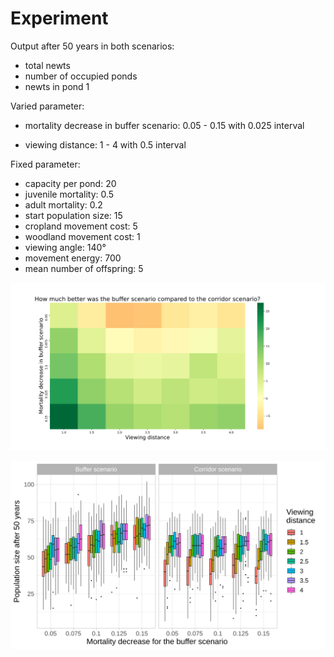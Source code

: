 # Experiment 

Output after 50 years in both scenarios:

- total newts
- number of occupied ponds
- newts in pond 1



Varied parameter:

- mortality decrease in buffer scenario: 0.05 - 0.15 with 0.025 interval

- viewing distance: 1 - 4 with 0.5 interval 

  

Fixed parameter:

- capacity per pond: 20
- juvenile mortality: 0.5
- adult mortality: 0.2
- start population size: 15
- cropland movement cost: 5
- woodland movement cost: 1
- viewing angle: 140°
- movement energy: 700
- mean number of offspring: 5 



![](results/mortality_viewing_distance_heatmap.svg)

![](results/mortality_viewing_distance.svg)



